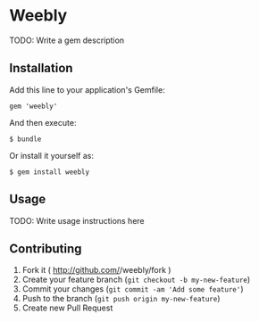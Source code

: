 # Weebly

TODO: Write a gem description

## Installation

Add this line to your application's Gemfile:

    gem 'weebly'

And then execute:

    $ bundle

Or install it yourself as:

    $ gem install weebly

## Usage

TODO: Write usage instructions here

## Contributing

1. Fork it ( http://github.com/<my-github-username>/weebly/fork )
2. Create your feature branch (`git checkout -b my-new-feature`)
3. Commit your changes (`git commit -am 'Add some feature'`)
4. Push to the branch (`git push origin my-new-feature`)
5. Create new Pull Request
